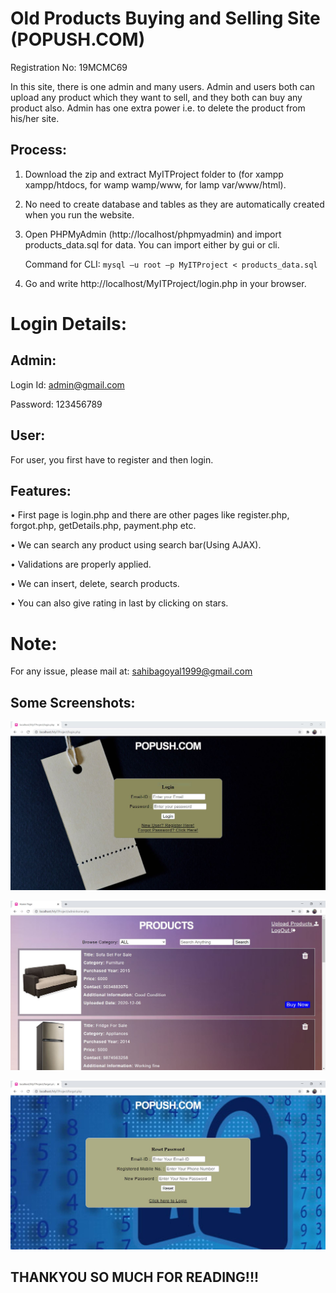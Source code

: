 # Old Products Buying and Selling Site (POPUSH.COM)
Registration No: 19MCMC69

In this site, there is one admin and many users. Admin and users both can upload any product which they want to sell, and they both can buy any product also. 
Admin has one extra power i.e. to delete the product from his/her site.

## Process:
1. Download the zip and extract MyITProject folder to (for xampp xampp/htdocs, for wamp wamp/www, for lamp var/www/html).

2. No need to create database and tables as they are automatically created when you run the website.

3. Open PHPMyAdmin (http://localhost/phpmyadmin) and import products_data.sql for data. You can import either by gui or cli.

    Command for CLI:  ```mysql –u root –p MyITProject < products_data.sql```
                     
                      
4. Go and write http://localhost/MyITProject/login.php in your browser.

# Login Details:

## Admin:
Login Id: admin@gmail.com

Password: 123456789

## User:
For user, you first have to register and then login.

## Features:
• First page is login.php and there are other pages like  register.php, forgot.php, getDetails.php, payment.php etc. 

• We can search any product using search bar(Using AJAX).

• Validations are properly applied.

• We can insert, delete, search products.

• You can also give rating in last by clicking on stars.

# Note:
For any issue, please mail at: sahibagoyal1999@gmail.com

## Some Screenshots:
![login.jpg](https://github.com/Sahiba31/ITProject/blob/main/Photos/login.JPG)


![products.jpg](https://github.com/Sahiba31/ITProject/blob/main/Photos/products.JPG)


![forgot.jpg](https://github.com/Sahiba31/ITProject/blob/main/Photos/forgot.JPG)


## THANKYOU SO MUCH FOR READING!!!
